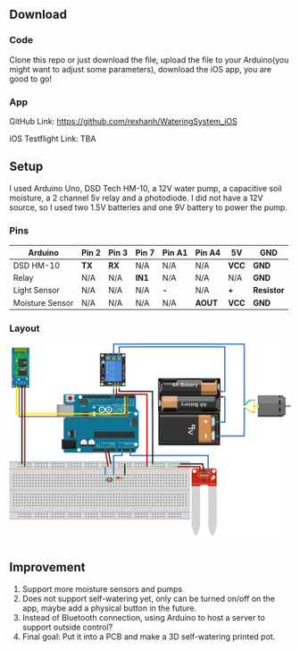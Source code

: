 ## Download
### Code
Clone this repo or just download the file, upload the file to your Arduino(you might want to adjust some parameters), download the iOS app, you are good to go!
### App
GitHub Link: https://github.com/rexhanh/WateringSystem_iOS

iOS Testflight Link: TBA

## Setup
I used Arduino Uno, DSD Tech HM-10, a 12V water pump, a capacitive soil moisture, a 2 channel 5v relay and a photodiode. I did not have a 12V source, so I used two 1.5V batteries and one 9V battery to power the pump.

### Pins

|Arduino|Pin 2| Pin 3| Pin 7| Pin A1| Pin A4|5V|GND|
|-----|-----|-----|------|-----|-----|-----|-----|
|DSD HM-10|**TX**|**RX**|N/A|N/A|N/A|**VCC**|**GND**|
|Relay|N/A|N/A|**IN1**|N/A|N/A|N/A|**GND**|
|Light Sensor|N/A|N/A|N/A|**-**|N/A|**+**|**Resistor**|
|Moisture Sensor|N/A|N/A|N/A|N/A|**AOUT**|**VCC**|**GND**|

### Layout
![Layout](WateringSystem.png)

## Improvement
1. Support more moisture sensors and pumps
2. Does not support self-watering yet, only can be turned on/off on the app, maybe add a physical button in the future.
3. Instead of Bluetooth connection, using Arduino to host a server to support outside control?
4. Final goal: Put it into a PCB and make a 3D self-watering printed pot.
